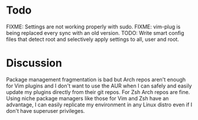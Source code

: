 # Todo
FIXME: Settings are not working properly with sudo.
FIXME: vim-plug is being replaced every sync with an old version.
TODO: Write smart config files that detect root and selectively apply settings to all, user and root.

# Discussion
Package management fragmentation is bad but Arch repos aren't enough for Vim plugins and I don't want to use the AUR when I can safely and easily update my plugins directly from their git repos. For Zsh Arch repos are fine. Using niche package managers like those for Vim and Zsh have an advantage, I can easily replicate my environment in any Linux distro even if I don't have superuser privileges.
